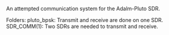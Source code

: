 An attempted communication system for the Adalm-Pluto SDR. 

Folders:
pluto_bpsk: Transmit and receive are done on one SDR.
SDR_COMM(1): Two SDRs are needed to transmit and receive.
